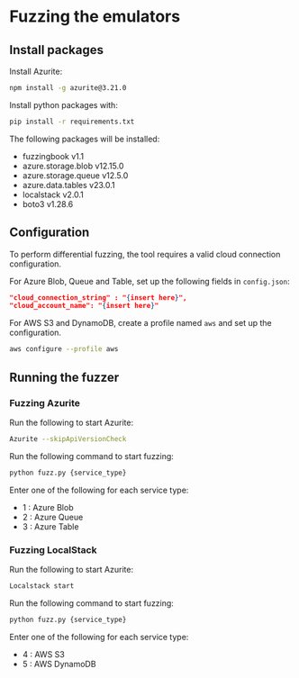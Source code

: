 # Fuzzing the emulators

## Install packages

Install Azurite:

```bash
npm install -g azurite@3.21.0
```

Install python packages with:

```bash
pip install -r requirements.txt
```

The following packages will be installed:

- fuzzingbook v1.1
- azure.storage.blob v12.15.0
- azure.storage.queue v12.5.0
- azure.data.tables v23.0.1
- localstack v2.0.1
- boto3 v1.28.6

## Configuration

To perform differential fuzzing, the tool requires a valid cloud connection configuration.

For Azure Blob, Queue and Table, set up the following fields in `config.json`:

```json
"cloud_connection_string" : "{insert here}",
"cloud_account_name": "{insert here}"
```

For AWS S3 and DynamoDB, create a profile named `aws` and set up the configuration.

```bash
aws configure --profile aws
```

## Running the fuzzer

### Fuzzing Azurite

Run the following to start Azurite:

```bash
Azurite --skipApiVersionCheck
```

Run the following command to start fuzzing:

```bash
python fuzz.py {service_type}
```

Enter one of the following for each service type:

- 1 : Azure Blob
- 2 : Azure Queue
- 3 : Azure Table

### Fuzzing LocalStack

Run the following to start Azurite:

```bash
Localstack start
```

Run the following command to start fuzzing:

```bash
python fuzz.py {service_type}
```

Enter one of the following for each service type:

- 4 : AWS S3
- 5 : AWS DynamoDB
